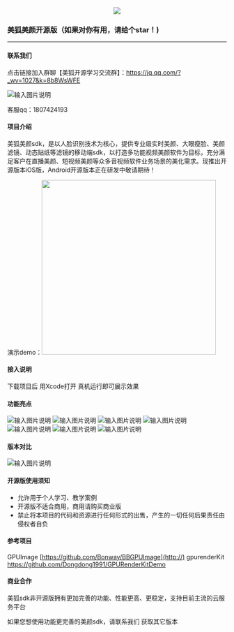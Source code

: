 <div align=center><img src="https://images.gitee.com/uploads/images/2021/0618/095342_4da2ec7b_2073279.png" /></div>


### 美狐美颜开源版（如果对你有用，请给个star！)

---

#### 联系我们

点击链接加入群聊【美狐开源学习交流群】：https://jq.qq.com/?_wv=1027&k=8b8WsWFE


![输入图片说明](https://images.gitee.com/uploads/images/2021/0617/092818_7eda5f96_9236797.png "美狐开源学习交流群群二维码.png")



客服qq：1807424193


#### 项目介绍
美狐美颜sdk，是以人脸识别技术为核心，提供专业级实时美颜、大眼瘦脸、美颜滤镜、动态贴纸等滤镜的移动端sdk，以打造多功能视频美颜软件为目标，充分满足客户在直播美颜、短视频美颜等众多音视频软件业务场景的美化需求。现推出开源版本iOS版，Android开源版本正在研发中敬请期待！

演示demo：<img src="https://images.gitee.com/uploads/images/2021/0611/133433_ea131003_2073279.png" width="400"/>

#### 接入说明
下载项目后 用Xcode打开 真机运行即可展示效果

#### 功能亮点

![输入图片说明](https://images.gitee.com/uploads/images/2021/0807/140824_628c2001_9236797.png "BrowserPreview_tmp_01.png")
![输入图片说明](https://images.gitee.com/uploads/images/2021/0807/140839_fa112ac1_9236797.png "BrowserPreview_tmp_02.png")
![输入图片说明](https://images.gitee.com/uploads/images/2021/0807/141724_9ee7d18c_9236797.gif "BrowserPreview_tmp_01.gif")
![输入图片说明](https://images.gitee.com/uploads/images/2021/0807/141739_4fdf464f_9236797.png "BrowserPreview_tmp_02 (1).png")
![输入图片说明](https://images.gitee.com/uploads/images/2021/0807/141750_aadea02e_9236797.gif "BrowserPreview_tmp_03.gif")
![输入图片说明](https://images.gitee.com/uploads/images/2021/0807/142229_5022e3ba_9236797.png "BrowserPreview_tmp_01 (1).png")
![输入图片说明](https://images.gitee.com/uploads/images/2021/0807/142251_002f2d4c_9236797.gif "BrowserPreview_tmp_02.gif")


#### 版本对比
![输入图片说明](https://images.gitee.com/uploads/images/2021/0807/141810_58482e3d_9236797.png "粉色背景.png")
#### 开源版使用须知

- 允许用于个人学习、教学案例
- 开源版不适合商用，商用请购买商业版
- 禁止将本项目的代码和资源进行任何形式的出售，产生的一切任何后果责任由侵权者自负
#### 参考项目
GPUImage
[https://github.com/Bonway/BBGPUImage](http://)
gpurenderKit
[https://github.com/Dongdong1991/GPURenderKitDemo
](http://)


#### 商业合作
美狐sdk非开源版拥有更加完善的功能、性能更高、更稳定，支持目前主流的云服务平台

如果您想使用功能更完善的美颜sdk，请联系我们 获取其它版本



